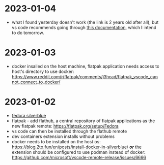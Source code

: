# 2023-01-04

* what I found yesterday doesn't work (the link is 2 years old after all), but vs code recommends going through [this documentation](https://docs.docker.com/engine/install/linux-postinstall/), which I intend to do tomorrow.

# 2023-01-03

* docker insalled on the host machine, flatpak application needs access to host's directory to use docker: https://www.reddit.com/r/flatpak/comments/j3hcad/flatpak_vscode_cannot_connect_to_docker/

# 2023-01-02

* [fedora silverblue](https://docs.fedoraproject.org/en-US/fedora-silverblue/getting-started/)
* flatpak - add flathub, a central repository of flatpak applications as the new flatpak remote: https://flatpak.org/setup/Fedora
* vs code can then be installed through the flathub remote
* dev containers extension installs without problems
* docker needs to be installed on the host os: https://blog.2to.fun/en/posts/install-docker-in-silverblue/ ***or*** the extension should be configured to use podman instead of docker: https://github.com/microsoft/vscode-remote-release/issues/6666
